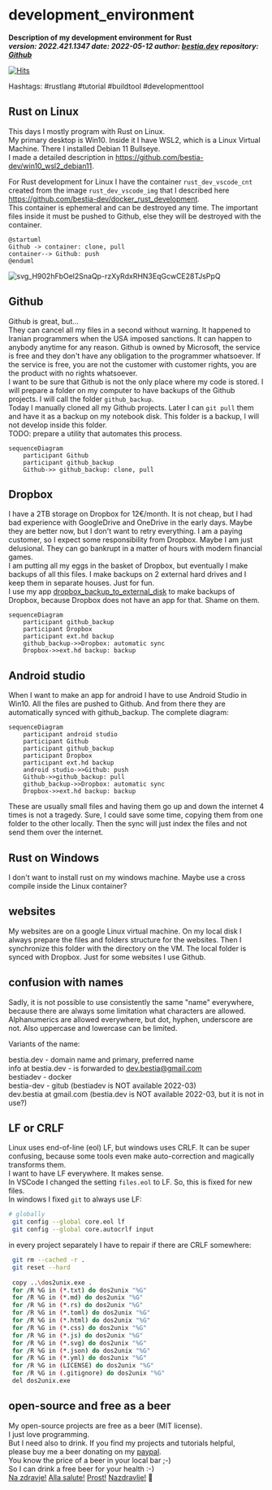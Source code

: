 # development_environment

[comment]: # (auto_cargo_toml_to_md start)

**Description of my development environment for Rust**  
***version: 2022.421.1347 date: 2022-05-12 author: [bestia.dev](https://bestia.dev) repository: [Github](https://github.com/bestia-dev/cargo-auto)***  

[comment]: # (auto_cargo_toml_to_md end)

[![Hits](https://hits.seeyoufarm.com/api/count/incr/badge.svg?url=https%3A%2F%2Fgithub.com%2Fbestia-dev%2Fdevelopment_environment&count_bg=%2379C83D&title_bg=%23555555&icon=&icon_color=%23E7E7E7&title=hits&edge_flat=false)](https://hits.seeyoufarm.com)

Hashtags: #rustlang #tutorial #buildtool #developmenttool

## Rust on Linux

This days I mostly program with Rust on Linux.  
My primary desktop is Win10. Inside it I have WSL2, which is a Linux Virtual Machine. There I installed Debian 11 Bullseye.  
I made a detailed description in <https://github.com/bestia-dev/win10_wsl2_debian11>.

For Rust development for Linux I have the container `rust_dev_vscode_cnt` created from the image `rust_dev_vscode_img` that I described here <https://github.com/bestia-dev/docker_rust_development>.  
This container is ephemeral and can be destroyed any time. The important files inside it must be pushed to Github, else they will be destroyed with the container.  

[comment]: # (auto_plantuml start)

```plantuml
@startuml
Github -> container: clone, pull
container--> Github: push
@enduml
```

![svg_H902hFbOel2SnaQp-rzXyRdxRHN3EqGcwCE28TJsPpQ](https://github.com/bestia-dev/cargo-auto/raw/main/images/svg_H902hFbOel2SnaQp-rzXyRdxRHN3EqGcwCE28TJsPpQ.svg)

[comment]: # (auto_plantuml end)

## Github

Github is great, but...  
They can cancel all my files in a second without warning. It happened to Iranian programmers when the USA imposed sanctions. It can happen to anybody anytime for any reason. Github is owned by Microsoft, the service is free and they don't have any obligation to the programmer whatsoever. If the service is free, you are not the customer with customer rights, you are the product with no rights whatsoever.  
I want to be sure that Github is not the only place where my code is stored. I will prepare a folder on my computer to have backups of the Github projects. I will call the folder `github_backup`.  
Today I manually cloned all my Github projects. Later I can `git pull` them and have it as a backup on my notebook disk. This folder is a backup, I will not develop inside this folder.  
TODO: prepare a utility that automates this process.  

```mermaid
sequenceDiagram
    participant Github
    participant github_backup
    Github->> github_backup: clone, pull
```

## Dropbox

I have a 2TB storage on Dropbox for 12€/month. It is not cheap, but I had bad experience with GoogleDrive and OneDrive in the early days. Maybe they are better now, but I don't want to retry everything. I am a paying customer, so I expect some responsibility from Dropbox. Maybe I am just delusional. They can go bankrupt in a matter of hours with modern financial games.  
I am putting all my eggs in the basket of Dropbox, but eventually I make backups of all this files. I make backups on 2 external hard drives and I keep them in separate houses. Just for fun.  
I use my app [dropbox_backup_to_external_disk](https://github.com/bestia-dev/dropbox_backup_to_external_disk) to make backups of Dropbox, because Dropbox does not have an app for that. Shame on them.

```mermaid
sequenceDiagram
    participant github_backup
    participant Dropbox
    participant ext.hd backup
    github_backup->>Dropbox: automatic sync
    Dropbox->>ext.hd backup: backup    
```

## Android studio

When I want to make an app for android I have to use Android Studio in Win10. All the files are pushed to Github. And from there they are automatically synced with github_backup. The complete diagram: 

```mermaid
sequenceDiagram
    participant android studio
    participant Github
    participant github_backup    
    participant Dropbox
    participant ext.hd backup
    android studio->>Github: push
    Github->>github_backup: pull
    github_backup->>Dropbox: automatic sync
    Dropbox->>ext.hd backup: backup    
```

These are usually small files and having them go up and down the internet 4 times is not a tragedy. Sure, I could save some time, copying them from one folder to the other locally. Then the sync will just index the files and not send them over the internet.  

## Rust on Windows

I don't want to install rust on my windows machine.
Maybe use a cross compile inside the Linux container?

## websites

My websites are on a google Linux virtual machine.
On my local disk I always prepare the files and folders structure for the websites. Then I synchronize this folder with the directory on the VM.
The local folder is synced with Dropbox. Just for some websites I use Github.  

## confusion with names

Sadly, it is not possible to use consistently the same "name" everywhere, because there are always some limitation what characters are allowed.
Alphanumerics are allowed everywhere, but dot, hyphen, underscore are not.
Also uppercase and lowercase can be limited.

Variants of the name:

bestia.dev - domain name and primary, preferred name  
info at bestia.dev - is forwarded to dev.bestia@gmail.com  
bestiadev  - docker  
bestia-dev - gitub (bestiadev is NOT available 2022-03)  
dev.bestia at gmail.com  (bestia.dev is NOT available 2022-03, but it is not in use?)  

## LF or CRLF

Linux uses end-of-line (eol) LF, but windows uses CRLF. It can be super confusing, because some tools even make auto-correction and magically transforms them.  
I want to have LF everywhere. It makes sense.  
In VSCode I changed the setting `files.eol` to LF. So, this is fixed for new files.  
In windows I fixed `git` to always use LF:

```bash
# globally
 git config --global core.eol lf
 git config --global core.autocrlf input
 ```

in every project separately I have to repair if there are CRLF somewhere:

```bash
 git rm --cached -r . 
 git reset --hard
 
 copy ..\dos2unix.exe .
 for /R %G in (*.txt) do dos2unix "%G"
 for /R %G in (*.md) do dos2unix "%G"
 for /R %G in (*.rs) do dos2unix "%G"
 for /R %G in (*.toml) do dos2unix "%G"
 for /R %G in (*.html) do dos2unix "%G"
 for /R %G in (*.css) do dos2unix "%G"
 for /R %G in (*.js) do dos2unix "%G"
 for /R %G in (*.svg) do dos2unix "%G"
 for /R %G in (*.json) do dos2unix "%G"
 for /R %G in (*.yml) do dos2unix "%G"
 for /R %G in (LICENSE) do dos2unix "%G"
 for /R %G in (.gitignore) do dos2unix "%G"
 del dos2unix.exe
 ```

## open-source and free as a beer

My open-source projects are free as a beer (MIT license).  
I just love programming.  
But I need also to drink. If you find my projects and tutorials helpful,  
please buy me a beer donating on my [paypal](https://paypal.me/LucianoBestia).  
You know the price of a beer in your local bar ;-)  
So I can drink a free beer for your health :-)  
[Na zdravje!](https://translate.google.com/?hl=en&sl=sl&tl=en&text=Na%20zdravje&op=translate) [Alla salute!](https://dictionary.cambridge.org/dictionary/italian-english/alla-salute) [Prost!](https://dictionary.cambridge.org/dictionary/german-english/prost) [Nazdravlje!](https://matadornetwork.com/nights/how-to-say-cheers-in-50-languages/) 🍻
